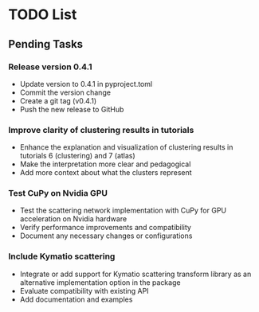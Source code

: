 # TODO List

## Pending Tasks

### Release version 0.4.1
- Update version to 0.4.1 in pyproject.toml
- Commit the version change
- Create a git tag (v0.4.1)
- Push the new release to GitHub

### Improve clarity of clustering results in tutorials
- Enhance the explanation and visualization of clustering results in tutorials 6 (clustering) and 7 (atlas)
- Make the interpretation more clear and pedagogical
- Add more context about what the clusters represent

### Test CuPy on Nvidia GPU
- Test the scattering network implementation with CuPy for GPU acceleration on Nvidia hardware
- Verify performance improvements and compatibility
- Document any necessary changes or configurations

### Include Kymatio scattering
- Integrate or add support for Kymatio scattering transform library as an alternative implementation option in the package
- Evaluate compatibility with existing API
- Add documentation and examples

